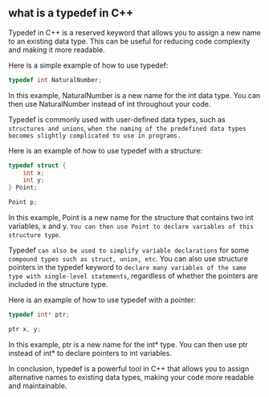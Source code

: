 ## what is a typedef in C++

Typedef in C++ is a reserved keyword that allows you to assign a new name to an existing data type. This can be useful for reducing code complexity and making it more readable.

Here is a simple example of how to use typedef:

```C++
typedef int NaturalNumber;
```

In this example, NaturalNumber is a new name for the int data type. You can then use NaturalNumber instead of int throughout your code.

Typedef is commonly used with user-defined data types, such as `structures and unions`, `when the naming of the predefined data types becomes slightly complicated to use in programs.`

Here is an example of how to use typedef with a structure:
```C++
typedef struct {
    int x;
    int y;
} Point;

Point p;
```

In this example, Point is a new name for the structure that contains two int variables, x and y. `You can then use Point to declare variables of this structure type`.

Typedef `can also be used to simplify variable declarations` for some `compound types such as struct, union, etc`. You can also use structure pointers in the typedef keyword to `declare many variables of the same type with single-level statements`, regardless of whether the pointers are included in the structure type.

Here is an example of how to use typedef with a pointer:

```C++
typedef int* ptr;

ptr x, y;
```

In this example, ptr is a new name for the int* type. You can then use ptr instead of int* to declare pointers to int variables.

In conclusion, typedef is a powerful tool in C++ that allows you to assign alternative names to existing data types, making your code more readable and maintainable.
